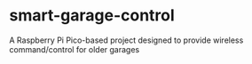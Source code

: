 # smart-garage-control
A Raspberry Pi Pico-based project designed to provide wireless command/control for older garages

